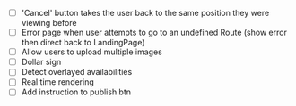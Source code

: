 - [ ] 'Cancel' button takes the user back to the same position they were viewing before
- [ ] Error page when user attempts to go to an undefined Route (show error then direct back to LandingPage)
- [ ] Allow users to upload multiple images
- [ ] Dollar sign
- [ ] Detect overlayed availabilities
- [ ] Real time rendering
- [ ] Add instruction to publish btn